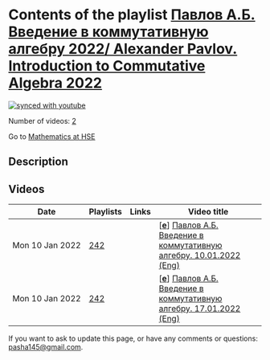 # Contents of the playlist [Павлов А.Б. Введение в коммутативную алгебру 2022/ Alexander Pavlov. Introduction to Commutative Algebra 2022](https://www.youtube.com/playlist?list=PLq3E5oubNNoDzvDTnKcuLB1Lqr6TY-mCB)

[![synced with youtube](https://img.shields.io/github/last-commit/mathphysschool/mathphysschool.github.io/autoupdate1?label=synced%20with%20youtube)](https://github.com/mathphysschool/mathphysschool.github.io/commits/autoupdate1)

Number of videos: [2](#videos)

Go to [Mathematics at HSE](../README.md)

## Description



## Videos

|Date|Playlists|Links|Video title|
|---|---|---|---|
| Mon&nbsp;10&nbsp;Jan&nbsp;2022 | [242](../playlists/242 "Павлов А.Б. Введение в коммутативную алгебру 2022/ Alexander Pavlov. Introduction to Commutative Algebra 2022") |  | [[**e**](https://studio.youtube.com/video/CMJQqzluMqY/edit "Edit")] [Павлов А.Б. Введение в коммутативную алгебру. 10.01.2022 (Eng)](https://www.youtube.com/watch?v=CMJQqzluMqY&list=PLq3E5oubNNoDzvDTnKcuLB1Lqr6TY-mCB) |
| Mon&nbsp;10&nbsp;Jan&nbsp;2022 | [242](../playlists/242 "Павлов А.Б. Введение в коммутативную алгебру 2022/ Alexander Pavlov. Introduction to Commutative Algebra 2022") |  | [[**e**](https://studio.youtube.com/video/_YHBhXTgFsg/edit "Edit")] [Павлов А.Б. Введение в коммутативную алгебру. 17.01.2022 (Eng)](https://www.youtube.com/watch?v=_YHBhXTgFsg&list=PLq3E5oubNNoDzvDTnKcuLB1Lqr6TY-mCB) |


 If you want to ask to update this page, or have any comments or questions: <pasha145@gmail.com>.